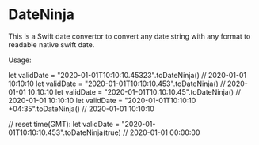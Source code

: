# DateNinja
This is a Swift date convertor to convert any date string with any format to readable native swift date.

Usage:

let validDate = "2020-01-01T10:10:10.45323".toDateNinja() // 2020-01-01 10:10:10
let validDate = "2020-01-01T10:10:10.453".toDateNinja() // 2020-01-01 10:10:10
let validDate = "2020-01-01T10:10:10.45".toDateNinja() // 2020-01-01 10:10:10
let validDate = "2020-01-01T10:10:10 +04:35".toDateNinja() // 2020-01-01 10:10:10

// reset time(GMT):
let validDate = "2020-01-01T10:10:10.453".toDateNinja(true) // 2020-01-01 00:00:00

